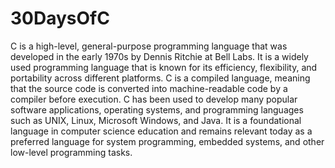 # 30DaysOfC

C is a high-level, general-purpose programming language that was developed in the early 1970s by Dennis Ritchie at Bell Labs. It is a widely used programming language that is known for its efficiency, flexibility, and portability across different platforms. C is a compiled language, meaning that the source code is converted into machine-readable code by a compiler before execution. C has been used to develop many popular software applications, operating systems, and programming languages such as UNIX, Linux, Microsoft Windows, and Java. It is a foundational language in computer science education and remains relevant today as a preferred language for system programming, embedded systems, and other low-level programming tasks.
